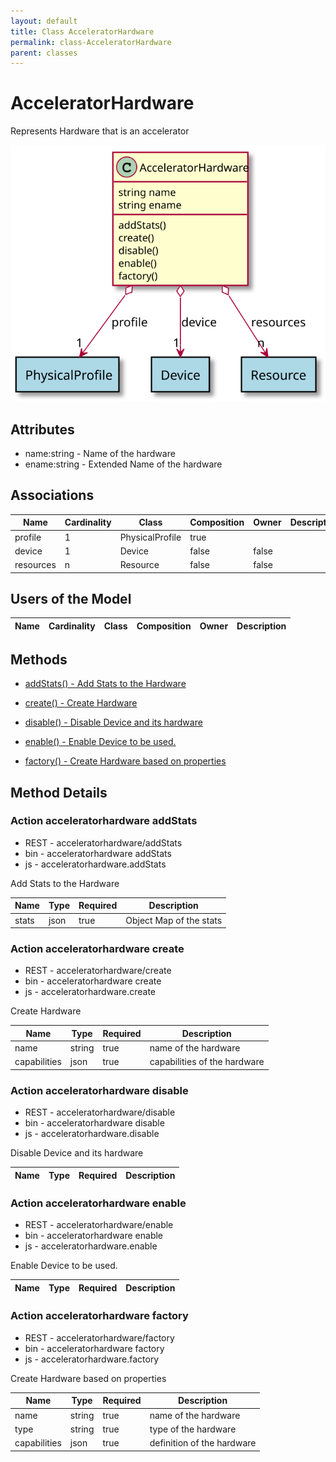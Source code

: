 ```yaml
---
layout: default
title: Class AcceleratorHardware
permalink: class-AcceleratorHardware
parent: classes
---
```


# AcceleratorHardware

Represents Hardware that is an accelerator

![Logical Diagram](./logical.svg)

## Attributes

* name:string - Name of the hardware
* ename:string - Extended Name of the hardware


## Associations

| Name | Cardinality | Class | Composition | Owner | Description |
| --- | --- | --- | --- | --- | --- |
| profile | 1 | PhysicalProfile | true |  |  |
| device | 1 | Device | false | false |  |
| resources | n | Resource | false | false |  |


## Users of the Model

| Name | Cardinality | Class | Composition | Owner | Description |
| --- | --- | --- | --- | --- | --- |





## Methods

* [addStats() - Add Stats to the Hardware](#action-addStats)

* [create() - Create Hardware](#action-create)

* [disable() - Disable Device and its hardware](#action-disable)

* [enable() - Enable Device to be used.](#action-enable)

* [factory() - Create Hardware based on properties](#action-factory)


<h2>Method Details</h2>
    
### Action acceleratorhardware addStats

* REST - acceleratorhardware/addStats
* bin - acceleratorhardware addStats
* js - acceleratorhardware.addStats

Add Stats to the Hardware

| Name | Type | Required | Description |
|---|---|---|---|
| stats | json |true | Object Map of the stats |




### Action acceleratorhardware create

* REST - acceleratorhardware/create
* bin - acceleratorhardware create
* js - acceleratorhardware.create

Create Hardware

| Name | Type | Required | Description |
|---|---|---|---|
| name | string |true | name of the hardware |
| capabilities | json |true | capabilities of the hardware |




### Action acceleratorhardware disable

* REST - acceleratorhardware/disable
* bin - acceleratorhardware disable
* js - acceleratorhardware.disable

Disable Device and its hardware

| Name | Type | Required | Description |
|---|---|---|---|




### Action acceleratorhardware enable

* REST - acceleratorhardware/enable
* bin - acceleratorhardware enable
* js - acceleratorhardware.enable

Enable Device to be used.

| Name | Type | Required | Description |
|---|---|---|---|




### Action acceleratorhardware factory

* REST - acceleratorhardware/factory
* bin - acceleratorhardware factory
* js - acceleratorhardware.factory

Create Hardware based on properties

| Name | Type | Required | Description |
|---|---|---|---|
| name | string |true | name of the hardware |
| type | string |true | type of the hardware |
| capabilities | json |true | definition of the hardware |





